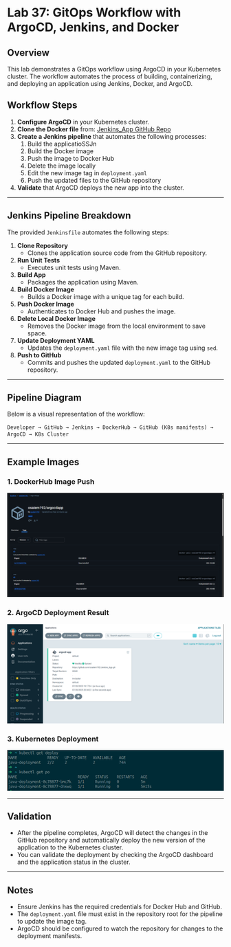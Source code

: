 # Lab 37: GitOps Workflow with ArgoCD, Jenkins, and Docker

## Overview
This lab demonstrates a GitOps workflow using ArgoCD in your Kubernetes cluster. The workflow automates the process of building, containerizing, and deploying an application using Jenkins, Docker, and ArgoCD.

## Workflow Steps

1. **Configure ArgoCD** in your Kubernetes cluster.
2. **Clone the Docker file** from: [Jenkins_App GitHub Repo](https://github.com/Ibrahim-Adel15/Jenkins_App.git)
3. **Create a Jenkins pipeline** that automates the following processes:
    1. Build the applicatioSSJn
    2. Build the Docker image
    3. Push the image to Docker Hub
    4. Delete the image locally
    5. Edit the new image tag in `deployment.yaml`
    6. Push the updated files to the GitHub repository
4. **Validate** that ArgoCD deploys the new app into the cluster.

---

## Jenkins Pipeline Breakdown
The provided `Jenkinsfile` automates the following steps:

1. **Clone Repository**
    - Clones the application source code from the GitHub repository.
2. **Run Unit Tests**
    - Executes unit tests using Maven.
3. **Build App**
    - Packages the application using Maven.
4. **Build Docker Image**
    - Builds a Docker image with a unique tag for each build.
5. **Push Docker Image**
    - Authenticates to Docker Hub and pushes the image.
6. **Delete Local Docker Image**
    - Removes the Docker image from the local environment to save space.
7. **Update Deployment YAML**
    - Updates the `deployment.yaml` file with the new image tag using `sed`.
8. **Push to GitHub**
    - Commits and pushes the updated `deployment.yaml` to the GitHub repository.

---

## Pipeline Diagram

Below is a visual representation of the workflow:

```
Developer → GitHub → Jenkins → DockerHub → GitHub (K8s manifests) → ArgoCD → K8s Cluster
```

---

## Example Images

### 1. DockerHub Image Push
![DockerHub](Images/dockerhub.png)

### 2. ArgoCD Deployment Result
![ArgoCD Result](Images/argocd_result.png)

### 3. Kubernetes Deployment
![Kubernetes Deployment](Images/k8s.png)

---

## Validation
- After the pipeline completes, ArgoCD will detect the changes in the GitHub repository and automatically deploy the new version of the application to the Kubernetes cluster.
- You can validate the deployment by checking the ArgoCD dashboard and the application status in the cluster.

---

## Notes
- Ensure Jenkins has the required credentials for Docker Hub and GitHub.
- The `deployment.yaml` file must exist in the repository root for the pipeline to update the image tag.
- ArgoCD should be configured to watch the repository for changes to the deployment manifests. 